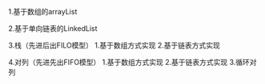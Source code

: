 1.基于数组的arrayList

2.基于单向链表的LinkedList

3.栈（先进后出FILO模型）
    1.基于数组方式实现
    2.基于链表方式实现

4.对列（先进先出FIFO模型）
    1.基于数组方式实现
    2.基于链表方式实现
    3.循环对列